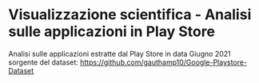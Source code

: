 # Visualizzazione scientifica - Analisi sulle applicazioni in Play Store
Analisi sulle applicazioni estratte dal Play Store in data Giugno 2021 
sorgente del dataset: https://github.com/gauthamp10/Google-Playstore-Dataset

